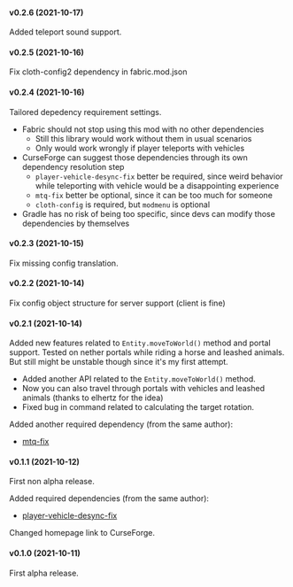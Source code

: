 #### v0.2.6 (2021-10-17)

Added teleport sound support.

#### v0.2.5 (2021-10-16)

Fix cloth-config2 dependency in fabric.mod.json

#### v0.2.4 (2021-10-16)

Tailored depedency requirement settings.

* Fabric should not stop using this mod with no other dependencies
    * Still this library would work without them in usual scenarios
    * Only would work wrongly if player teleports with vehicles
* CurseForge can suggest those dependencies through its own dependency resolution step
    * `player-vehicle-desync-fix` better be required, since weird behavior while teleporting with vehicle would be a disappointing experience
    * `mtq-fix` better be optional, since it can be too much for someone
    * `cloth-config` is required, but `modmenu` is optional
* Gradle has no risk of being too specific, since devs can modify those dependencies by themselves

#### v0.2.3 (2021-10-15)

Fix missing config translation.

#### v0.2.2 (2021-10-14)

Fix config object structure for server support (client is fine)

#### v0.2.1 (2021-10-14)

Added new features related to `Entity.moveToWorld()` method and portal support.
Tested on nether portals while riding a horse and leashed animals.
But still might be unstable though since it's my first attempt.

* Added another API related to the `Entity.moveToWorld()` method.
* Now you can also travel through portals with vehicles and leashed animals (thanks to elhertz for the idea)
* Fixed bug in command related to calculating the target rotation.

Added another required dependency (from the same author):

* [mtq-fix](https://www.curseforge.com/minecraft/mc-mods/mtq-fix)

#### v0.1.1 (2021-10-12)

First non alpha release.

Added required dependencies (from the same author):

* [player-vehicle-desync-fix](https://www.curseforge.com/minecraft/mc-mods/player-vehicle-desync-fix)

Changed homepage link to CurseForge.

#### v0.1.0 (2021-10-11)

First alpha release.
